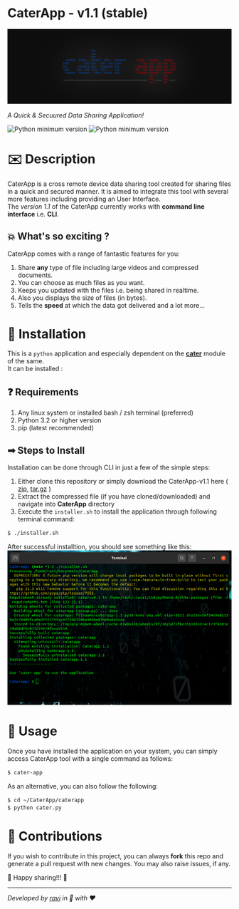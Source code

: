 # **CaterApp - v1.1** (stable)
![icon banner](./assets/logo.jpg)

_A Quick & Secuured Data Sharing Application!_  

![Python minimum version](https://img.shields.io/badge/Python-3.2%2B-brightgreen)
![Python minimum version](https://img.shields.io/badge/cater-1.1-blue)

# ✉️ Description
CaterApp is a cross remote device data sharing tool created for sharing files in a quick and secured manner. It is aimed to integrate this tool with several more features including providing an User Interface.\
The _version 1.1_ of the CaterApp currently works with **command line interface** i.e. **CLI**.

## 💥 What's so exciting ?  
CaterApp comes with a range of fantastic features for you:  
1. Share **any** type of file including large videos and compressed documents.  
2. You can choose as much files as you want.  
3. Keeps you updated with the files i.e. being shared in realtime.  
4. Also you displays the size of files (in bytes).  
5. Tells the **speed** at which the data got delivered and a lot more...

# 📌 Installation  
This is a `python` application and especially dependent on the [**cater**](https://github.com/ravi-prakash1907/cater) module of the same.  
It can be installed :

## ❓ Requirements  
1. Any linux system or installed bash / zsh terminal (preferred)  
2. Python 3.2 or higher version  
3. pip (latest recommended)  

## ➡ Steps to Install
Installation can be done through CLI in just a few of the simple steps:  

1. Either clone this repository or simply download the CaterApp-v1.1 here \( [zip](https://github.com/ravi-prakash1907/CaterApp/archive/refs/tags/v1.1.zip), [tar.gz](https://github.com/ravi-prakash1907/CaterApp/archive/refs/tags/v1.1.tar.gz) \)  
2. Extract the compressed file (if you have cloned/downloaded) and navigate into **CaterApp** directory  
3. Execute the `installer.sh` to install the application through following terminal command:  
```sh
$ ./installer.sh
```
After successful installtion, you should see something like this:  
![installing screenshot](./assets/installation.png)  

# 🤔 Usage  
Once you have installed the application on your system, you can simply access CaterApp tool with a single command as follows: 
```sh
$ cater-app
```
As an alternative, you can also follow the following:  
```sh
$ cd ~/CaterApp/caterapp
$ python cater.py
```

# 🤝 Contributions  
If you wish to contribute in this project, you can always **fork** this repo and generate a pull request with new changes. You may also raise issues, if any.  

🌟 Happy sharing!!! 🌟

---  
_Developed by [ravi](http://ravi-prakash1907.gitlab.io/) in 🐍 with ❤️_